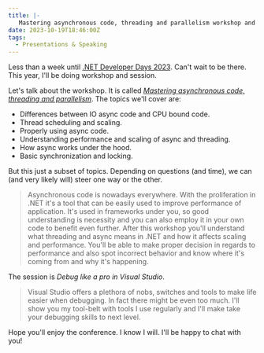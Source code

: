 ```yaml
---
title: |-
   Mastering asynchronous code, threading and parallelism workshop and .NET DeveloperDays 2023
date: 2023-10-19T18:46:00Z
tags:
  - Presentations & Speaking
---
```

Less than a week until [.NET Developer Days 2023][1]. Can't wait to be there. This year, I'll be doing workshop and session.

<!-- excerpt -->

Let's talk about the workshop. It is called [_Mastering asynchronous code, threading and parallelism_][2]. The topics we'll cover are:

* Differences between IO async code and CPU bound code.
* Thread scheduling and scaling.
* Properly using async code.
* Understanding performance and scaling of async and threading.
* How async works under the hood.
* Basic synchronization and locking.

But this just a subset of topics. Depending on questions (and time), we can (and very likely will) steer one way or the other.

> Asynchronous code is nowadays everywhere. With the proliferation in .NET it's a tool that can be easily used to improve performance of application. It's used in frameworks under you, so good understanding is necessity and you can also employ it in your own code to benefit even further. After this workshop you'll understand what threading and async means in .NET and how it affects scaling and performance. You'll be able to make proper decision in regards to performance and also spot incorrect behavior and know where it's coming from and why it's happening. 

The session is _Debug like a pro in Visual Studio_.

> Visual Studio offers a plethora of nobs, switches and tools to make life easier when debugging. In fact there might be even too much. I'll show you my tool-belt with tools I use regularly and I'll make take your debugging skills to next level. 

Hope you'll enjoy the conference. I know I will. I'll be happy to chat with you!

[1]: https://net.developerdays.pl/
[2]: https://net.developerdays.pl/post-cons/